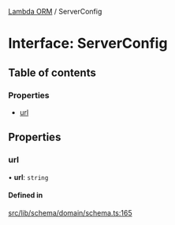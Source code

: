 [Lambda ORM](../README.md) / ServerConfig

# Interface: ServerConfig

## Table of contents

### Properties

- [url](ServerConfig.md#url)

## Properties

### url

• **url**: `string`

#### Defined in

[src/lib/schema/domain/schema.ts:165](https://github.com/lambda-orm/lambdaorm-base/blob/b017793ac4f59142bbdc92360d810523dacc7525/src/lib/schema/domain/schema.ts#L165)
